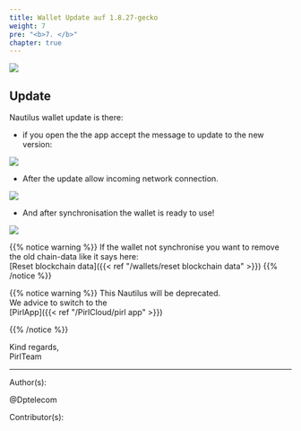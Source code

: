 ```yaml
---
title: Wallet Update auf 1.8.27-gecko
weight: 7
pre: "<b>7. </b>"
chapter: true
---
```

![](https://pirl.live/ipfs/QmbT59H33UqD1VH1sfbbcCcwUnEfXDauSrQPaE3XJkQ7GC)

## Update

Nautilus wallet update is there:

- if you open the the app accept the message to update to the new version:


![](https://cdn.discordapp.com/attachments/368370088430272513/571836285048586240/Screen_Shot_2019-04-28_at_01.04.08.jpg)


- After the update allow incoming network connection.


![](https://cdn.discordapp.com/attachments/368370088430272513/571836362140155911/Screen_Shot_2019-04-28_at_01.04.42.jpg)


- And after synchronisation the wallet is ready to use!

![](https://cdn.discordapp.com/attachments/368370088430272513/571836436974665739/Screen_Shot_2019-04-28_at_01.06.51.jpg)


{{% notice warning %}}
If the wallet not synchronise you want to remove the old chain-data like it says here:  
[Reset blockchain data]({{< ref "/wallets/reset blockchain data" >}})
{{% /notice %}}  






{{% notice warning %}}
This Nautilus will be deprecated.  
We advice to switch to the  
[PirlApp]({{< ref "/PirlCloud/pirl app" >}})

{{% /notice %}}




Kind regards,  
PirlTeam  


---
Author(s):


@Dptelecom


Contributor(s):
